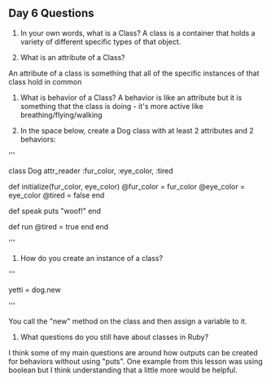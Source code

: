 ## Day 6 Questions

1. In your own words, what is a Class?
A class is a container that holds a variety of different specific types of that object.

1. What is an attribute of a Class?

An attribute of a class is something that all of the specific instances of that class hold in common

1. What is behavior of a Class?
A behavior is like an attribute but it is something that the class is doing - it's more active like breathing/flying/walking

1. In the space below, create a Dog class with at least 2 attributes and 2 behaviors:

'''

class Dog
  attr_reader :fur_color, :eye_color, :tired

  def initialize(fur_color, eye_color)
    @fur_color  = fur_color
    @eye_color   = eye_color
    @tired = false
  end

  def speak
    puts "woof!"
  end

  def run
    @tired = true
  end
end

'''

1. How do you create an instance of a class?

'''

yetti = dog.new

'''

You call the "new" method on the class and then assign a variable to it.


1. What questions do you still have about classes in Ruby?

I think some of my main questions are around how outputs can be created for behaviors without using "puts". One example from this lesson was using boolean but I think understanding that a little more would be helpful. 
